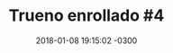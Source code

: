---
layout: drawing
title:  "Trueno enrollado #4"
date:   2018-01-08 19:15:02 -0300
slug: trueno_enrollado_4
material: acuarela, plumones, acrílico y rapidograph sobre papel bristol
dimensiones: 100x73 cms.
format: jpg
categories:
 - drawing

---